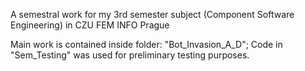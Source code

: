 A semestral work for my 3rd semester subject (Component Software Engineering) in CZU FEM INFO Prague

Main work is contained inside folder: "Bot_Invasion_A_D"; Code in "Sem_Testing" was used for preliminary testing purposes.
